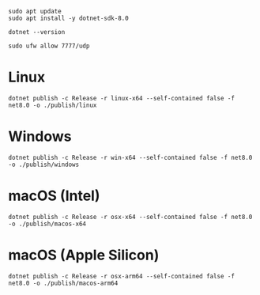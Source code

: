 ```
sudo apt update
sudo apt install -y dotnet-sdk-8.0
```


```
dotnet --version
```

```
sudo ufw allow 7777/udp
```

# Linux
```
dotnet publish -c Release -r linux-x64 --self-contained false -f net8.0 -o ./publish/linux
```
# Windows
```
dotnet publish -c Release -r win-x64 --self-contained false -f net8.0 -o ./publish/windows
```
# macOS (Intel)
```
dotnet publish -c Release -r osx-x64 --self-contained false -f net8.0 -o ./publish/macos-x64
```
# macOS (Apple Silicon)
```
dotnet publish -c Release -r osx-arm64 --self-contained false -f net8.0 -o ./publish/macos-arm64
```
